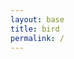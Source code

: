 ```yaml
---
layout: base
title: bird
permalink: /
---
```


<!-- Don't tell me that bird is back! -->
<script src="/js/bird/bird-dev.js"></script>